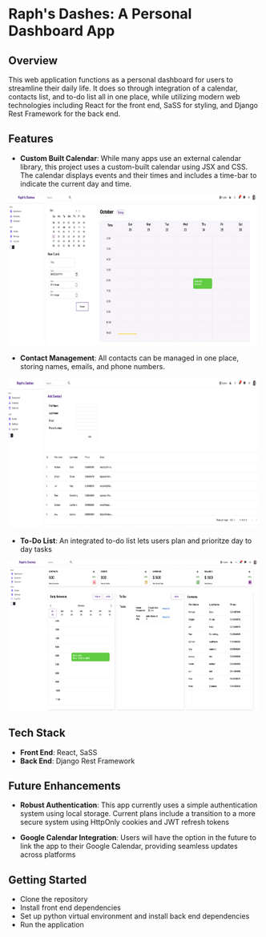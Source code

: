 # Raph's Dashes: A Personal Dashboard App

## Overview

This web application functions as a personal dashboard for users to streamline their daily life. It does so through integration of a calendar, contacts list, and to-do list all in one place, while utilizing modern web technologies including React for the front end, SaSS for styling, and Django Rest Framework for the back end.

## Features

- **Custom Built Calendar**: While many apps use an external calendar library, this project uses a custom-built calendar using JSX and CSS. The calendar displays events and their times and includes a time-bar to indicate the current day and time.

<img src="res/dashboard_calendar.png" width="500px" height="300px">

- **Contact Management**: All contacts can be managed in one place, storing names, emails, and phone numbers.

<img src="res/dashboard_contacts.png" width="500px" height="300px">

- **To-Do List**: An integrated to-do list lets users plan and prioritze day to day tasks

<img src="res/dashboard_dashboard.png" width="500px" height="300px">

## Tech Stack

- **Front End**: React, SaSS
- **Back End**: Django Rest Framework

## Future Enhancements

- **Robust Authentication**: This app currently uses a simple authentication system using local storage. Current plans include a transition to a more secure system using HttpOnly cookies and JWT refresh tokens

- **Google Calendar Integration**: Users will have the option in the future to link the app to their Google Calendar, providing seamless updates across platforms

## Getting Started

- Clone the repository
- Install front end dependencies
- Set up python virtual environment and install back end dependencies
- Run the application
